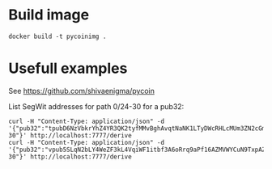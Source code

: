 # Build image

```shell
docker build -t pycoinimg .
```

# Usefull examples

See https://github.com/shivaenigma/pycoin

List SegWit addresses for path 0/24-30 for a pub32:

```shell
curl -H "Content-Type: application/json" -d '{"pub32":"tpubD6NzVbkrYhZ4YR3QK2tyfMMvBghAvqtNaNK1LTyDWcRHLcMUm3ZN2cGm5BS3MhCRCeCkXQkTXXjiJgqxpqXK7PeUSp86DTTgkLpcjMtpKWk","path":"0/25-30"}' http://localhost:7777/derive
curl -H "Content-Type: application/json" -d '{"pub32":"vpub5SLqN2bLY4WeZF3kL4VqiWF1itbf3A6oRrq9aPf16AZMVWYCuN9TxpAZwCzVgW94TNzZPNc9XAHD4As6pdnExBtCDGYRmNJrcJ4eV9hNqcv","path":"0/25-30"}' http://localhost:7777/derive
```
